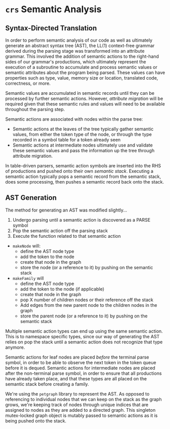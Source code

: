 # `crs` Semantic Analysis

## Syntax-Directed Translation

In order to perform semantic analysis of our code as well as ultimately generate an abstract syntax tree (AST), the LL(1) context-free grammar derived during the parsing stage was transformed into an attribute grammar. This involved the addition of semantic actions to the right-hand sides of our grammar's productions, which ultimately represent the execution of a subroutine to accumulate and process semantic values or semantic attributes about the program being parsed. These values can have properties such as type, value, memory size or location, translated code, correctness, or more.

Semantic values are accumulated in semantic records until they can be processed by further semantic actions. However, *attribute migration* will be required given that these semantic rules and values will need to be available throughout the parsing step.

Semantic actions are associated with nodes within the parse tree:
- Semantic actions at the leaves of the tree typically gather semantic values, from either the token type of the node, or through the type recorded in a symbol table for a token already seen
- Semantic actions at intermediate nodes ultimately use and validate these semantic values and pass the information up the tree through attribute migration.

In table-driven parsers, semantic action symbols are inserted into the RHS of productions and pushed onto their own _semantic stack_. Executing a semantic action typically pops a semantic record from the semantic stack, does some processing, then pushes a semantic record back onto the stack.

## AST Generation

The method for generating an AST was modified slightly...

1. Undergo parsing until a semantic action is discovered as a PARSE symbol
2. Pop the semantic action off the parsing stack
3. Execute the function related to that semantic action
  - `makeNode` will:
      - define the AST node type
      - add the token to the node
      - create that node in the graph
      - store the node (or a reference to it) by pushing on the semantic stack
  - `makeFamily` will
      - define the AST node type
      - add the token to the node (if applicable)
      - create that node in the graph
      - pop X number of children nodes or their reference off the stack
      - Add edges from the new parent node to the children nodes in the graph
      - store the parent node (or a reference to it) by pushing on the semantic stack

Multiple semantic action types can end up using the same semantic action. This is to namespace specific types, since our way of generating the AST relies on pop the stack until a semantic action does not recognize that type anymore.

Semantic actions for leaf nodes are placed *before* the terminal parse symbol, in order to be able to observe the next token in the token queue before it is dequed. Semantic actions for intermediate nodes are placed after the non-terminal parse symbol, in order to ensure that all productions have already taken place, and that these types are all placed on the semantic stack before creating a family.

We're using the `petgraph` library to represent the AST. As opposed to referencing to individual nodes that we can keep on the stack as the graph grows, we're keeping track of nodes through unique indices that are assigned to nodes as they are added to a directed graph. This singleton mutex-locked graph object is mutably passed to semantic actions as it is being pushed onto the stack.
